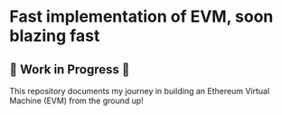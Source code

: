 # Fast implementation of EVM, soon blazing fast

## 🚧 Work in Progress 🚧

This repository documents my journey in building an Ethereum Virtual Machine (EVM) from the ground up!
